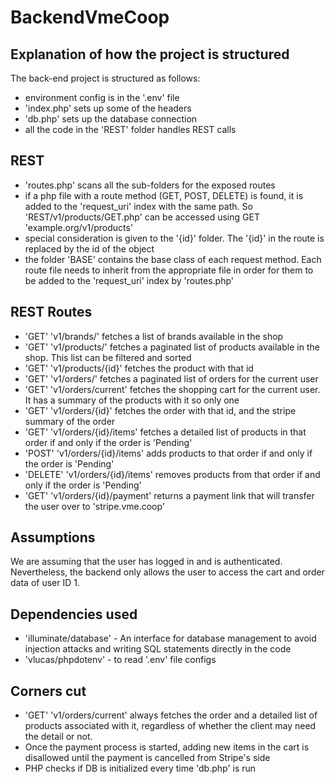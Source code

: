 # BackendVmeCoop

## Explanation of how the project is structured

The back-end project is structured as follows: 

 - environment config is in the '.env' file
 - 'index.php' sets up some of the headers
 - 'db.php' sets up the database connection
 - all the code in the 'REST' folder handles REST calls

 ## REST

 - 'routes.php' scans all the sub-folders for the exposed routes
 - if a php file with a route method (GET, POST, DELETE) is found, it is added to the 'request_uri' index with the same path. So 'REST/v1/products/GET.php' can be accessed using GET 'example.org/v1/products'
 - special consideration is given to the '{id}' folder. The '{id}' in the route is replaced by the id of the object
 - the folder 'BASE' contains the base class of each request method. Each route file needs to inherit from the appropriate file in order for them to be added to the 'request_uri' index by 'routes.php'
 
 ## REST Routes

 - 'GET' 'v1/brands/' fetches a list of brands available in the shop
 - 'GET' 'v1/products/' fetches a paginated list of products available in the shop. This list can be filtered and sorted
 - 'GET' 'v1/products/{id}' fetches the product with that id
 - 'GET' 'v1/orders/' fetches a paginated list of orders for the current user
 - 'GET' 'v1/orders/current' fetches the shopping cart for the current user. It has a summary of the products with it so only one
 - 'GET' 'v1/orders/{id}' fetches the order with that id, and the stripe summary of the order
 - 'GET' 'v1/orders/{id}/items' fetches a detailed list of products in that order if and only if the order is 'Pending'
 - 'POST' 'v1/orders/{id}/items' adds products to that order if and only if the order is 'Pending'
 - 'DELETE' 'v1/orders/{id}/items' removes products from that order if and only if the order is 'Pending'
 - 'GET' 'v1/orders/{id}/payment' returns a payment link that will transfer the user over to 'stripe.vme.coop'

  ## Assumptions

  We are assuming that the user has logged in and is authenticated. Nevertheless, the backend only allows the user to access the cart and order data of user ID 1.

  ## Dependencies used

  - 'illuminate/database' - An interface for database management to avoid injection attacks and writing SQL statements directly in the code
  - 'vlucas/phpdotenv' - to read '.env' file configs

  ## Corners cut
  
  - 'GET' 'v1/orders/current' always fetches the order and a detailed list of products associated with it, regardless of whether the client may need the detail or not.
  - Once the payment process is started, adding new items in the cart is disallowed until the payment is cancelled from Stripe's side
  - PHP checks if DB is initialized every time 'db.php' is run
